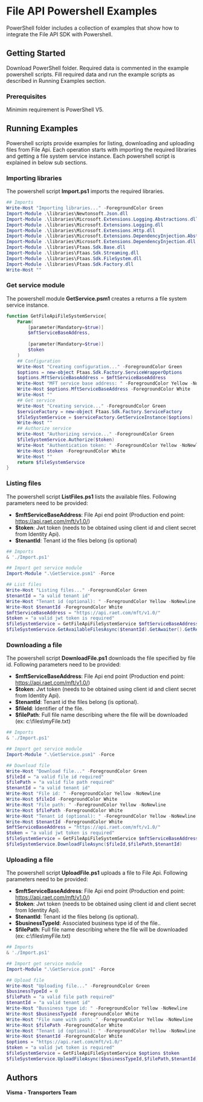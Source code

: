 # File API Powershell Examples

PowerShell folder includes a collection of examples that show how to integrate the File API SDK with Powershell.

## Getting Started

Download PowerShell folder. Required data is commented in the example powershell scripts. Fill required data and run the example scripts as described in Running Examples section.

### Prerequisites

Minimim requirement is PowerShell V5.

## Running Examples

Powershell scripts provide examples for listing, downloading and uploading files from File Api. Each operation starts with importing the required libraries and getting a file system service instance. Each powershell script is explained in below sub sections.

### Importing libraries

The powershell script **Import.ps1** imports the required libraries.

```powershell
## Imports 
Write-Host "Importing libraries..." -ForegroundColor Green
Import-Module .\libraries\Newtonsoft.Json.dll
Import-Module .\libraries\Microsoft.Extensions.Logging.Abstractions.dll
Import-Module .\libraries\Microsoft.Extensions.Logging.dll
Import-Module .\libraries\Microsoft.Extensions.Http.dll
Import-Module .\libraries\Microsoft.Extensions.DependencyInjection.Abstractions.dll
Import-Module .\libraries\Microsoft.Extensions.DependencyInjection.dll
Import-Module .\libraries\Ftaas.Sdk.Base.dll
Import-Module .\libraries\Ftaas.Sdk.Streaming.dll
Import-Module .\libraries\Ftaas.Sdk.FileSystem.dll
Import-Module .\libraries\Ftaas.Sdk.Factory.dll
Write-Host ""
```

### Get service module

The powershell module **GetService.psm1** creates a returns a file system service instance. 

```powershell
function GetFileApiFileSystemService{
    Param(
		[parameter(Mandatory=$true)]
		$mftServiceBaseAddress,
		
		[parameter(Mandatory=$true)]
		$token
    )
    ## Configuration
	Write-Host "Creating configuration..." -ForegroundColor Green
	$options = new-object Ftaas.Sdk.Factory.ServiceWrapperOptions
	$options.MftServiceBaseAddress = $mftServiceBaseAddress
	Write-Host "MFT service base address: " -ForegroundColor Yellow -NoNewline 
	Write-Host $options.MftServiceBaseAddress -ForegroundColor White
	Write-Host ""
	## Get service
	Write-Host "Creating service..." -ForegroundColor Green
	$serviceFactory = new-object Ftaas.Sdk.Factory.ServiceFactory
	$fileSystemService = $serviceFactory.GetServiceInstance($options)
	Write-Host ""
	## Authorize service
	Write-Host "Authorizing service..." -ForegroundColor Green
	$fileSystemService.Authorize($token)
	Write-Host "Authentication token: " -ForegroundColor Yellow -NoNewline 
	Write-Host $token -ForegroundColor White
	Write-Host ""
	return $fileSystemService
}
```

### Listing files

The powershell script **ListFiles.ps1** lists the available files. Following parameters need to be provided:

- **$mftServiceBaseAddress**: File Api end point (Production end point: https://api.raet.com/mft/v1.0/)
- **$token**: Jwt token (needs to be obtained using client id and client secret from Identity Api).
- **$tenantId**: Tenant id the files belong (is optional)

```powershell
## Imports 
& './Import.ps1'

## Import get service module
Import-Module ".\GetService.psm1" -Force

## List files
Write-Host "Listing files..." -ForegroundColor Green
$tenantId = "a valid tenant id"
Write-Host "Tenant id (optional): " -ForegroundColor Yellow -NoNewline 
Write-Host $tenantId -ForegroundColor White
$mftServiceBaseAddress = "https://api.raet.com/mft/v1.0/"
$token = "a valid jwt token is required"
$fileSystemService = GetFileApiFileSystemService $mftServiceBaseAddress $token
$fileSystemService.GetAvailableFilesAsync($tenantId).GetAwaiter().GetResult() | ConvertTo-Json
```

### Downloading a file

The powershell script **DownloadFile.ps1** downloads the file specified by file id. Following parameters need to be provided:

- **$mftServiceBaseAddress**: File Api end point (Production end point: https://api.raet.com/mft/v1.0/)
- **$token**: Jwt token (needs to be obtained using client id and client secret from Identity Api).
- **$tenantId**: Tenant id the files belong (is optional).
- **$fileId**: Identifier of the file.
- **$filePath**: Full file name describing where the file will be downloaded (ex: c:\files\myFile.txt)

```powershell
## Imports 
& './Import.ps1'

## Import get service module
Import-Module ".\GetService.psm1" -Force

## Download file
Write-Host "Download file..." -ForegroundColor Green
$fileId = "a valid file id required"
$filePath = "a valid file path required"
$tenantId = "a valid tenant id"
Write-Host "File id: " -ForegroundColor Yellow -NoNewline 
Write-Host $fileId -ForegroundColor White
Write-Host "File path: " -ForegroundColor Yellow -NoNewline 
Write-Host $filePath -ForegroundColor White
Write-Host "Tenant id (optional): " -ForegroundColor Yellow -NoNewline 
Write-Host $tenantId -ForegroundColor White
$mftServiceBaseAddress = "https://api.raet.com/mft/v1.0/"
$token = "a valid jwt token is required"
$fileSystemService = GetFileApiFileSystemService $mftServiceBaseAddress $token
$fileSystemService.DownloadFileAsync($fileId,$filePath,$tenantId)
```

### Uploading a file

The powershell script **UploadFile.ps1** uploads a file to File Api. Following parameters need to be provided:

- **$mftServiceBaseAddress**: File Api end point (Production end point: https://api.raet.com/mft/v1.0/)
- **$token**: Jwt token (needs to be obtained using client id and client secret from Identity Api).
- **$tenantId**: Tenant id the files belong (is optional).
- **$businessTypeId**: Associated business type id of the file..
- **$filePath**: Full file name describing where the file will be downloaded (ex: c:\files\myFile.txt)

```powershell
## Imports 
& './Import.ps1'

## Import get service module
Import-Module ".\GetService.psm1" -Force

## Upload file
Write-Host "Uploading file..." -ForegroundColor Green
$businessTypeId = 0
$filePath = "a valid file path required"
$tenantId = "a valid tenant id"
Write-Host "Bussiness type id: " -ForegroundColor Yellow -NoNewline 
Write-Host $businessTypeId -ForegroundColor White
Write-Host "File name with path: " -ForegroundColor Yellow -NoNewline 
Write-Host $filePath -ForegroundColor White
Write-Host "Tenant id (optional): " -ForegroundColor Yellow -NoNewline 
Write-Host $tenantId -ForegroundColor White
$options = "https://api.raet.com/mft/v1.0/"
$token = "a valid jwt token is required"
$fileSystemService = GetFileApiFileSystemService $options $token
$fileSystemService.UploadFileAsync($businessTypeId,$filePath,$tenantId) | ConvertTo-Json

```

## Authors

**Visma - Transporters Team**

